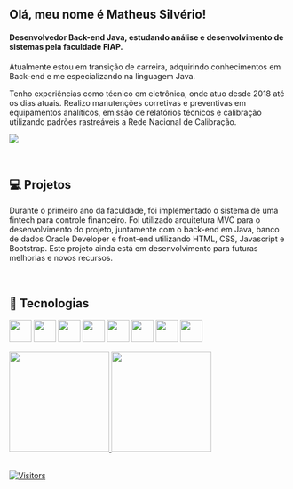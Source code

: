 ## Olá, meu nome é <strong>Matheus Silvério!</strong>

#### Desenvolvedor Back-end Java, estudando análise e desenvolvimento de sistemas pela faculdade FIAP.

<p>
  Atualmente estou em transição de carreira, adquirindo conhecimentos em Back-end e me especializando na linguagem Java.

  Tenho experiências como técnico em eletrônica, onde atuo desde 2018 até os dias atuais.
  Realizo manutenções corretivas e preventivas em equipamentos analíticos, emissão de relatórios técnicos e calibração utilizando padrões rastreáveis a Rede Nacional de Calibração.
  
  <a href="https://www.linkedin.com/in/Matheus-Silvério-9aa77a220/" target="_blank"><img loading="lazy" src="https://img.shields.io/badge/-LinkedIn-%230077B5?style=for-the-badge&logo=linkedin&logoColor=white" target="_blank"></a>
</p>
<br>

## 💻 Projetos
<p>Durante o primeiro ano da faculdade, foi implementado o sistema de uma fintech para controle financeiro. Foi utilizado arquitetura MVC para o desenvolvimento do projeto, juntamente com o back-end em Java, banco de dados Oracle Developer e front-end utilizando HTML, CSS, Javascript e Bootstrap.
Este projeto ainda está em desenvolvimento para futuras melhorias e novos recursos.
</p>
<br>

## 🚀 Tecnologias

<img loading="lazy" src="https://cdn.jsdelivr.net/gh/devicons/devicon/icons/java/java-original.svg" width="40" height="40"/> <img loading="lazy" src="https://cdn.jsdelivr.net/gh/devicons/devicon/icons/python/python-original.svg" width="40" height="40"/> <img loading="lazy" src="https://cdn.jsdelivr.net/gh/devicons/devicon/icons/git/git-original.svg"  width="40" height="40"/> <img loading="lazy" src="https://cdn.jsdelivr.net/gh/devicons/devicon/icons/html5/html5-original.svg" width="40" height="40"/> <img loading="lazy" src="https://cdn.jsdelivr.net/gh/devicons/devicon/icons/css3/css3-original.svg" width="40" height="40"/> <img loading="lazy" src="https://cdn.jsdelivr.net/gh/devicons/devicon/icons/bootstrap/bootstrap-original.svg" width="40" height="40"/> <img loading="lazy" src="https://cdn.jsdelivr.net/gh/devicons/devicon/icons/javascript/javascript-original.svg" width="40" height="40"/> <img loading="lazy" src="https://cdn.jsdelivr.net/gh/devicons/devicon/icons/oracle/oracle-original.svg" width="40" height="40"/>

<div>
<a href="https://github.com/Mefius-s">
<img loading="lazy" height="180em" src="https://github-readme-stats.vercel.app/api/top-langs/?username=Mefius-s&layout=compact&langs_count=7"/>
<img loading="lazy" height="180em" src="https://github-readme-stats.vercel.app/api?username=Mefius-s&show_icons=true&include_all_commits=true&count_private=true"/>
</div>
<br>

![Visitors](https://api.visitorbadge.io/api/visitors?path=Mefius-s&label=Visitors&countColor=%23263759)
